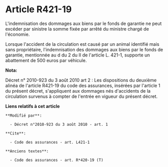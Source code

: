 # Article R421-19

L'indemnisation des dommages aux biens par le fonds de garantie ne peut excéder par sinistre la somme fixée par arrêté du
ministre chargé de l'économie. 

Lorsque l'accident de la circulation est causé par un animal identifié mais sans propriétaire, l'indemnisation des dommages
aux biens par le fonds de garantie, mentionnée au d du 2 du II de l'article L. 421-1, supporte un abattement de 500 euros par
véhicule.

**Nota:**

Décret n° 2010-923 du 3 août 2010 art 2 : Les dispositions du deuxième alinéa de l'article R421-19 du code des assurances,
insérées par l'article 1 du présent décret, s'appliquent aux dommages nés d'accidents de la circulation survenus à compter de
l'entrée en vigueur du présent décret.

**Liens relatifs à cet article**

	**Modifié par**:

	  - Décret n°2010-923 du 3 août 2010 - art. 1

	**Cite**:

	  - Code des assurances - art. L421-1

	**Anciens textes**:

	  - Code des assurances - art. R*420-19 (T)
